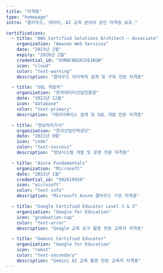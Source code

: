 ```yaml
---
title: "자격증"
type: "homepage"
intro: "클라우드, 데이터, AI 교육 분야의 공인 자격증 보유."

certifications:
  - title: "AWS Certified Solutions Architect – Associate"
    organization: "Amazon Web Services"
    date: "2023년 2월"
    expiry: "2026년 2월"
    credential_id: "XVM8C0N2RJVE1KGN"
    icon: "cloud"
    color: "text-warning"
    description: "클라우드 아키텍처 설계 및 구축 전문 자격증"

  - title: "SQL 개발자"
    organization: "한국데이터산업진흥원"
    date: "2022년 12월"
    icon: "database"
    color: "text-primary"
    description: "데이터베이스 설계 및 SQL 개발 전문 자격증"

  - title: "정보처리기사"
    organization: "한국산업인력공단"
    date: "2022년 9월"
    icon: "code"
    color: "text-success"
    description: "정보시스템 개발 및 운영 전문 자격증"

  - title: "Azure Fundamentals"
    organization: "Microsoft"
    date: "2022년 1월"
    credential_id: "992619920"
    icon: "microsoft"
    color: "text-info"
    description: "Microsoft Azure 클라우드 기초 자격증"

  - title: "Google Certified Educator Level 1 & 2"
    organization: "Google for Education"
    icon: "graduation-cap"
    color: "text-error"
    description: "Google 교육 도구 활용 전문 교육자 자격증"

  - title: "Gemini Certified Educator"
    organization: "Google for Education"
    icon: "robot"
    color: "text-secondary"
    description: "Gemini AI 교육 활용 전문 교육자 자격증"
---
```

